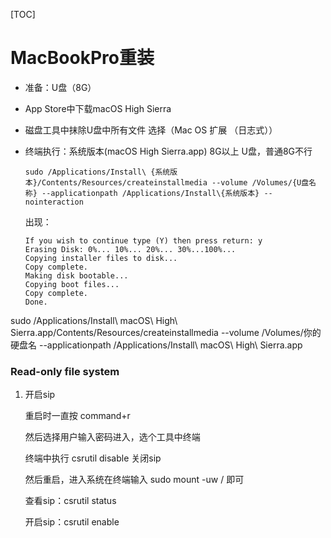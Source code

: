 [TOC]

# MacBookPro重装

* 准备：U盘（8G）

* App Store中下载macOS High Sierra

* 磁盘工具中抹除U盘中所有文件 选择（Mac OS 扩展 （日志式））

* 终端执行：系统版本(macOS High Sierra.app) 8G以上 U盘，普通8G不行

  ````
  sudo /Applications/Install\ {系统版本}/Contents/Resources/createinstallmedia --volume /Volumes/{U盘名称} --applicationpath /Applications/Install\{系统版本} --nointeraction
  ````

  出现：

  ````
  If you wish to continue type (Y) then press return: y
  Erasing Disk: 0%... 10%... 20%... 30%...100%...
  Copying installer files to disk...
  Copy complete.
  Making disk bootable...
  Copying boot files...
  Copy complete.
  Done.
  ````



sudo /Applications/Install\ macOS\ High\ Sierra.app/Contents/Resources/createinstallmedia --volume /Volumes/你的硬盘名 --applicationpath /Applications/Install\ macOS\ High\ Sierra.app

### Read-only file system

1. 开启sip

   重启时一直按 command+r

   然后选择用户输入密码进入，选个工具中终端

   终端中执行 csrutil disable 关闭sip

   然后重启，进入系统在终端输入 sudo mount -uw / 即可

   查看sip：csrutil status

   开启sip：csrutil enable